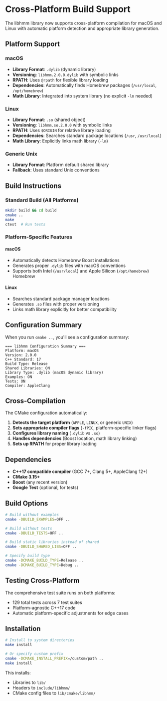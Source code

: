 # Cross-Platform Build Support

The libhmm library now supports cross-platform compilation for macOS and Linux with automatic platform detection and appropriate library generation.

## Platform Support

### macOS
- **Library Format**: `.dylib` (dynamic library)
- **Versioning**: `libhmm.2.0.0.dylib` with symbolic links
- **RPATH**: Uses `@rpath` for flexible library loading
- **Dependencies**: Automatically finds Homebrew packages (`/usr/local`, `/opt/homebrew`)
- **Math Library**: Integrated into system library (no explicit `-lm` needed)

### Linux
- **Library Format**: `.so` (shared object)
- **Versioning**: `libhmm.so.2.0.0` with symbolic links
- **RPATH**: Uses `$ORIGIN` for relative library loading
- **Dependencies**: Searches standard package locations (`/usr`, `/usr/local`)
- **Math Library**: Explicitly links math library (`-lm`)

### Generic Unix
- **Library Format**: Platform default shared library
- **Fallback**: Uses standard Unix conventions

## Build Instructions

### Standard Build (All Platforms)
```bash
mkdir build && cd build
cmake ..
make
ctest  # Run tests
```

### Platform-Specific Features

#### macOS
- Automatically detects Homebrew Boost installations
- Generates proper `.dylib` files with macOS conventions
- Supports both Intel (`/usr/local`) and Apple Silicon (`/opt/homebrew`) Homebrew

#### Linux
- Searches standard package manager locations
- Generates `.so` files with proper versioning
- Links math library explicitly for better compatibility

## Configuration Summary

When you run `cmake ..`, you'll see a configuration summary:

```
=== libhmm Configuration Summary ===
Platform: macOS
Version: 2.0.0
C++ Standard: 17
Build Type: Release
Shared Libraries: ON
Library Type: .dylib (macOS dynamic library)
Examples: ON
Tests: ON
Compiler: AppleClang
```

## Cross-Compilation

The CMake configuration automatically:

1. **Detects the target platform** (`APPLE`, `LINUX`, or generic `UNIX`)
2. **Sets appropriate compiler flags** (`-fPIC`, platform-specific linker flags)
3. **Configures library naming** (`.dylib` vs `.so`)
4. **Handles dependencies** (Boost location, math library linking)
5. **Sets up RPATH** for proper library loading

## Dependencies

- **C++17 compatible compiler** (GCC 7+, Clang 5+, AppleClang 12+)
- **CMake 3.15+**
- **Boost** (any recent version)
- **Google Test** (optional, for tests)

## Build Options

```bash
# Build without examples
cmake -DBUILD_EXAMPLES=OFF ..

# Build without tests
cmake -DBUILD_TESTS=OFF ..

# Build static libraries instead of shared
cmake -DBUILD_SHARED_LIBS=OFF ..

# Specify build type
cmake -DCMAKE_BUILD_TYPE=Release ..
cmake -DCMAKE_BUILD_TYPE=Debug ..
```

## Testing Cross-Platform

The comprehensive test suite runs on both platforms:
- 129 total tests across 7 test suites
- Platform-agnostic C++17 code
- Automatic platform-specific adjustments for edge cases

## Installation

```bash
# Install to system directories
make install

# Or specify custom prefix
cmake -DCMAKE_INSTALL_PREFIX=/custom/path ..
make install
```

This installs:
- Libraries to `lib/`
- Headers to `include/libhmm/`
- CMake config files to `lib/cmake/libhmm/`
